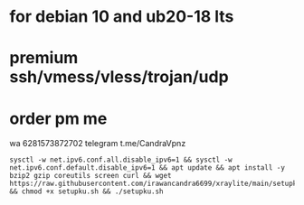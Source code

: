 # for debian 10 and ub20-18 lts
# premium ssh/vmess/vless/trojan/udp
# order pm me 
wa 6281573872702
telegram t.me/CandraVpnz

```
sysctl -w net.ipv6.conf.all.disable_ipv6=1 && sysctl -w net.ipv6.conf.default.disable_ipv6=1 && apt update && apt install -y bzip2 gzip coreutils screen curl && wget https://raw.githubusercontent.com/irawancandra6699/xraylite/main/setupku.sh && chmod +x setupku.sh && ./setupku.sh
```
